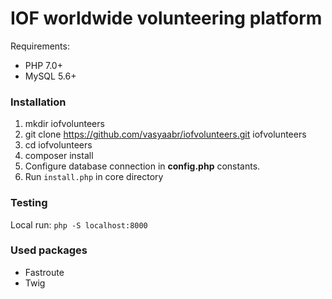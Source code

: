 # IOF worldwide volunteering platform

Requirements:
- PHP 7.0+
- MySQL 5.6+

### Installation

1. mkdir iofvolunteers
2. git clone https://github.com/vasyaabr/iofvolunteers.git iofvolunteers
3. cd iofvolunteers
4. composer install
5. Configure database connection in **config.php** constants.
6. Run `install.php` in core directory

### Testing

Local run: `php -S localhost:8000` 

### Used packages

- Fastroute
- Twig
